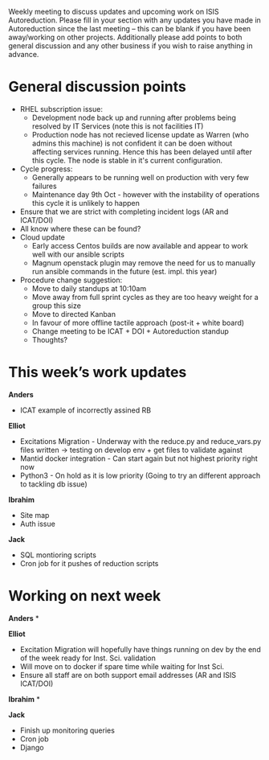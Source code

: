 Weekly meeting to discuss updates and upcoming work on ISIS Autoreduction.
Please fill in your section with any updates you have made in Autoreduction since the last meeting – this can be blank if you have been away/working on other projects. Additionally please add points to both general discussion and any other business if you wish to raise anything in advance. 

General discussion points
=========================
* RHEL subscription issue:
  * Development node back up and running after problems being resolved by IT Services (note this is not facilities IT)
  * Production node has not recieved license update as Warren (who admins this machine) is not confident it can be doen without affecting services running. Hence this has been delayed until after this cycle. The node is stable in it's current configuration.
* Cycle progress:
  * Generally appears to be running well on production with very few failures
  * Maintenance day 9th Oct - however with the instability of operations this cycle it is unlikely to happen
* Ensure that we are strict with completing incident logs (AR and ICAT/DOI)
 * All know where these can be found?
* Cloud update
  * Early access Centos builds are now available and appear to work well with our ansible scripts
  * Magnum openstack plugin may remove the need for us to manually run ansible commands in the future (est. impl. this year)
* Procedure change suggestion:
  * Move to daily standups at 10:10am
  * Move away from full sprint cycles as they are too heavy weight for a group this size
  * Move to directed Kanban
  * In favour of more offline tactile approach (post-it + white board)
  * Change meeting to be ICAT + DOI + Autoreduction standup
  * Thoughts?

This week’s work updates
========================

**Anders**
* ICAT example of incorrectly assined RB 

**Elliot**
* Excitations Migration - Underway with the reduce.py and reduce_vars.py files written -> testing on develop env + get files to validate against
* Mantid docker integration - Can start again but not highest priority right now
* Python3 - On hold as it is low priority (Going to try an different approach to tackling db issue)

**Ibrahim**
* Site map
* Auth issue

**Jack**
* SQL montioring scripts
* Cron job for it pushes of reduction scripts

Working on next week
====================

**Anders**
* 

**Elliot**
* Excitation Migration will hopefully have things running on dev by the end of the week ready for Inst. Sci. validation
* Will move on to docker if spare time while waiting for Inst Sci.
* Ensure all staff are on both support email addresses (AR and ISIS ICAT/DOI)

**Ibrahim**
* 

**Jack**
* Finish up monitoring queries
* Cron job
* Django 
